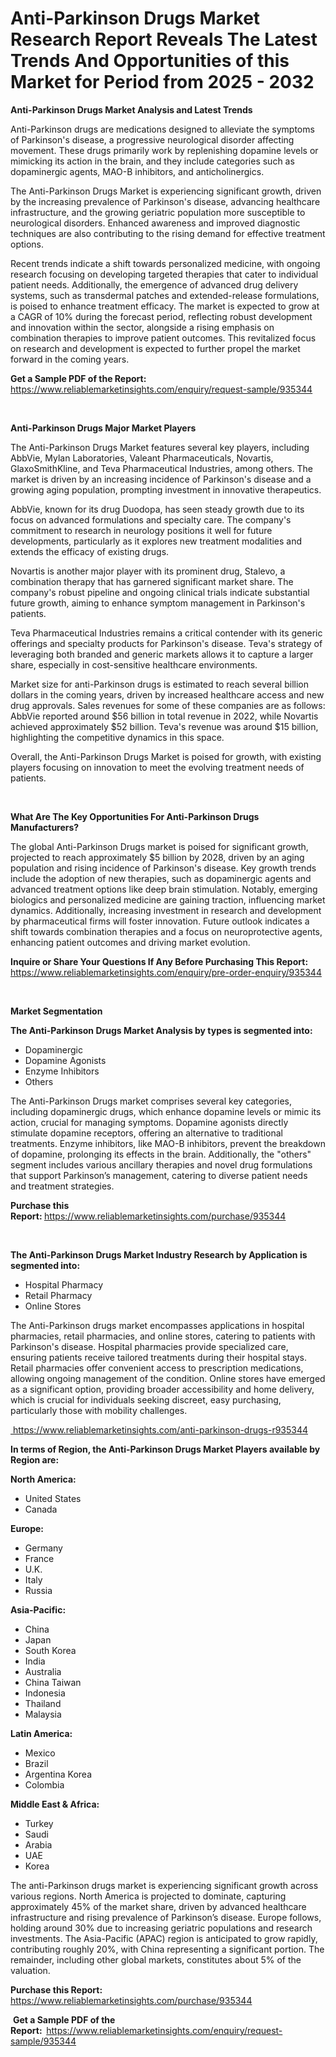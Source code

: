 <p><h1>Anti-Parkinson Drugs Market Research Report Reveals The Latest Trends And Opportunities of this Market for Period from 2025 - 2032</h1></p><p><strong>Anti-Parkinson Drugs Market Analysis and Latest Trends</strong></p>
<p><p>Anti-Parkinson drugs are medications designed to alleviate the symptoms of Parkinson's disease, a progressive neurological disorder affecting movement. These drugs primarily work by replenishing dopamine levels or mimicking its action in the brain, and they include categories such as dopaminergic agents, MAO-B inhibitors, and anticholinergics.</p><p>The Anti-Parkinson Drugs Market is experiencing significant growth, driven by the increasing prevalence of Parkinson's disease, advancing healthcare infrastructure, and the growing geriatric population more susceptible to neurological disorders. Enhanced awareness and improved diagnostic techniques are also contributing to the rising demand for effective treatment options. </p><p>Recent trends indicate a shift towards personalized medicine, with ongoing research focusing on developing targeted therapies that cater to individual patient needs. Additionally, the emergence of advanced drug delivery systems, such as transdermal patches and extended-release formulations, is poised to enhance treatment efficacy. The market is expected to grow at a CAGR of 10% during the forecast period, reflecting robust development and innovation within the sector, alongside a rising emphasis on combination therapies to improve patient outcomes. This revitalized focus on research and development is expected to further propel the market forward in the coming years.</p></p>
<p><strong>Get a Sample PDF of the Report:&nbsp;</strong> <a href="https://www.reliablemarketinsights.com/enquiry/request-sample/935344?utm_campaign=2983&utm_medium=2&utm_source=Github&utm_content=ia&utm_term=19042025&utm_id=anti-parkinson-drugs">https://www.reliablemarketinsights.com/enquiry/request-sample/935344</a></p>
<p>&nbsp;</p>
<p><strong>Anti-Parkinson Drugs Major Market Players</strong></p>
<p><p>The Anti-Parkinson Drugs Market features several key players, including AbbVie, Mylan Laboratories, Valeant Pharmaceuticals, Novartis, GlaxoSmithKline, and Teva Pharmaceutical Industries, among others. The market is driven by an increasing incidence of Parkinson's disease and a growing aging population, prompting investment in innovative therapeutics.</p><p>AbbVie, known for its drug Duodopa, has seen steady growth due to its focus on advanced formulations and specialty care. The company's commitment to research in neurology positions it well for future developments, particularly as it explores new treatment modalities and extends the efficacy of existing drugs.</p><p>Novartis is another major player with its prominent drug, Stalevo, a combination therapy that has garnered significant market share. The company's robust pipeline and ongoing clinical trials indicate substantial future growth, aiming to enhance symptom management in Parkinson's patients. </p><p>Teva Pharmaceutical Industries remains a critical contender with its generic offerings and specialty products for Parkinson's disease. Teva's strategy of leveraging both branded and generic markets allows it to capture a larger share, especially in cost-sensitive healthcare environments.</p><p>Market size for anti-Parkinson drugs is estimated to reach several billion dollars in the coming years, driven by increased healthcare access and new drug approvals. Sales revenues for some of these companies are as follows: AbbVie reported around $56 billion in total revenue in 2022, while Novartis achieved approximately $52 billion. Teva's revenue was around $15 billion, highlighting the competitive dynamics in this space.</p><p>Overall, the Anti-Parkinson Drugs Market is poised for growth, with existing players focusing on innovation to meet the evolving treatment needs of patients.</p></p>
<p>&nbsp;</p>
<p><strong>What Are The Key Opportunities For Anti-Parkinson Drugs Manufacturers?</strong></p>
<p><p>The global Anti-Parkinson Drugs market is poised for significant growth, projected to reach approximately $5 billion by 2028, driven by an aging population and rising incidence of Parkinson's disease. Key growth trends include the adoption of new therapies, such as dopaminergic agents and advanced treatment options like deep brain stimulation. Notably, emerging biologics and personalized medicine are gaining traction, influencing market dynamics. Additionally, increasing investment in research and development by pharmaceutical firms will foster innovation. Future outlook indicates a shift towards combination therapies and a focus on neuroprotective agents, enhancing patient outcomes and driving market evolution.</p></p>
<p><strong>Inquire or Share Your Questions If Any Before Purchasing This Report:</strong> <a href="https://www.reliablemarketinsights.com/enquiry/pre-order-enquiry/935344?utm_campaign=2983&utm_medium=2&utm_source=Github&utm_content=ia&utm_term=19042025&utm_id=anti-parkinson-drugs">https://www.reliablemarketinsights.com/enquiry/pre-order-enquiry/935344</a></p>
<p>&nbsp;</p>
<p><strong>Market Segmentation</strong></p>
<p><strong>The Anti-Parkinson Drugs Market Analysis by types is segmented into:</strong></p>
<p><ul><li>Dopaminergic</li><li>Dopamine Agonists</li><li>Enzyme Inhibitors</li><li>Others</li></ul></p>
<p><p>The Anti-Parkinson Drugs market comprises several key categories, including dopaminergic drugs, which enhance dopamine levels or mimic its action, crucial for managing symptoms. Dopamine agonists directly stimulate dopamine receptors, offering an alternative to traditional treatments. Enzyme inhibitors, like MAO-B inhibitors, prevent the breakdown of dopamine, prolonging its effects in the brain. Additionally, the "others" segment includes various ancillary therapies and novel drug formulations that support Parkinson’s management, catering to diverse patient needs and treatment strategies.</p></p>
<p><strong>Purchase this Report:&nbsp;</strong><a href="https://www.reliablemarketinsights.com/purchase/935344?utm_campaign=2983&utm_medium=2&utm_source=Github&utm_content=ia&utm_term=19042025&utm_id=anti-parkinson-drugs">https://www.reliablemarketinsights.com/purchase/935344</a></p>
<p>&nbsp;</p>
<p><strong>The Anti-Parkinson Drugs Market Industry Research by Application is segmented into:</strong></p>
<p><ul><li>Hospital Pharmacy</li><li>Retail Pharmacy</li><li>Online Stores</li></ul></p>
<p><p>The Anti-Parkinson drugs market encompasses applications in hospital pharmacies, retail pharmacies, and online stores, catering to patients with Parkinson's disease. Hospital pharmacies provide specialized care, ensuring patients receive tailored treatments during their hospital stays. Retail pharmacies offer convenient access to prescription medications, allowing ongoing management of the condition. Online stores have emerged as a significant option, providing broader accessibility and home delivery, which is crucial for individuals seeking discreet, easy purchasing, particularly those with mobility challenges.</p></p>
<p><a href="https://www.reliablemarketinsights.com/anti-parkinson-drugs-r935344?utm_campaign=2983&utm_medium=2&utm_source=Github&utm_content=ia&utm_term=19042025&utm_id=anti-parkinson-drugs">&nbsp;https://www.reliablemarketinsights.com/anti-parkinson-drugs-r935344</a></p>
<p><strong>In terms of Region, the Anti-Parkinson Drugs Market Players available by Region are:</strong></p>
<p>
    <p> <strong> North America: </strong>
        <ul>
            <li>United States</li>
            <li>Canada</li>
        </ul>
        </p> 
    <p> <strong> Europe: </strong>
        <ul>
            <li>Germany</li>
            <li>France</li>
            <li>U.K.</li>
            <li>Italy</li>
            <li>Russia</li>
        </ul>
        </p> 
    <p> <strong> Asia-Pacific: </strong>
        <ul>
            <li>China</li>
            <li>Japan</li>
            <li>South Korea</li>
            <li>India</li>
            <li>Australia</li>
            <li>China Taiwan</li>
            <li>Indonesia</li>
            <li>Thailand</li>
            <li>Malaysia</li>
        </ul>
        </p> 
    <p> <strong> Latin America: </strong>
        <ul>
            <li>Mexico</li>
            <li>Brazil</li>
            <li>Argentina Korea</li>
            <li>Colombia</li>
        </ul>
        </p> 
    <p> <strong> Middle East & Africa: </strong>
        <ul>
            <li>Turkey</li>
            <li>Saudi</li>
            <li>Arabia</li>
            <li>UAE</li>
            <li>Korea</li>
        </ul>
    </p>
    </p>
<p><p>The anti-Parkinson drugs market is experiencing significant growth across various regions. North America is projected to dominate, capturing approximately 45% of the market share, driven by advanced healthcare infrastructure and rising prevalence of Parkinson’s disease. Europe follows, holding around 30% due to increasing geriatric populations and research investments. The Asia-Pacific (APAC) region is anticipated to grow rapidly, contributing roughly 20%, with China representing a significant portion. The remainder, including other global markets, constitutes about 5% of the valuation.</p></p>
<p><strong>Purchase this Report: </strong><a href="https://www.reliablemarketinsights.com/purchase/935344?utm_campaign=2983&utm_medium=2&utm_source=Github&utm_content=ia&utm_term=19042025&utm_id=anti-parkinson-drugs">https://www.reliablemarketinsights.com/purchase/935344</a></p>
<p>&nbsp;<strong>Get a Sample PDF of the Report:&nbsp;&nbsp;</strong><a href="https://www.reliablemarketinsights.com/enquiry/request-sample/935344?utm_campaign=2983&utm_medium=2&utm_source=Github&utm_content=ia&utm_term=19042025&utm_id=anti-parkinson-drugs">https://www.reliablemarketinsights.com/enquiry/request-sample/935344</a></p>
<p><strong></strong></p>
<p><p></p><p></p><p></p></p>